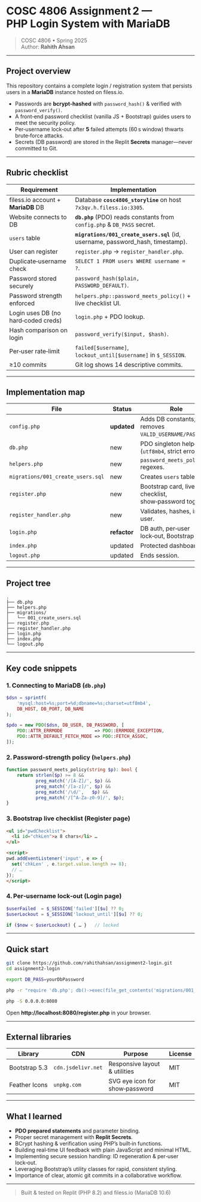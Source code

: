 
# COSC 4806 Assignment 2 — PHP Login System with MariaDB

> COSC 4806 • Spring 2025  
> Author: **Rahith Ahsan**

---

## Project overview
This repository contains a complete login / registration system that persists users in a **MariaDB** instance hosted on filess.io.

* Passwords are **bcrypt‑hashed** with `password_hash()` & verified with `password_verify()`.
* A front‑end password checklist (vanilla JS + Bootstrap) guides users to meet the security policy.
* Per‑username lock‑out after **5** failed attempts (60 s window) thwarts brute‑force attacks.
* Secrets (DB password) are stored in the Replit **Secrets** manager—never committed to Git.

---

## Rubric checklist

| Requirement | Implementation |
|-------------|----------------|
| filess.io account + **MariaDB** DB | Database **`cosc4806_storyline`** on host `7x3qv.h.filess.io:3305`. |
| Website connects to DB | **`db.php`** (PDO) reads constants from `config.php` & `DB_PASS` secret. |
| `users` table | **`migrations/001_create_users.sql`** (id, username, password_hash, timestamp). |
| User can register | `register.php` → `register_handler.php`. |
| Duplicate‑username check | `SELECT 1 FROM users WHERE username = ?`. |
| Password stored securely | `password_hash($plain, PASSWORD_DEFAULT)`. |
| Password strength enforced | `helpers.php::password_meets_policy()` + live checklist UI. |
| Login uses DB (no hard‑coded creds) | `login.php` + PDO lookup. |
| Hash comparison on login | `password_verify($input, $hash)`. |
| Per‑user rate‑limit | `failed[$username]`, `lockout_until[$username]` in `$_SESSION`. |
| ≥10 commits | Git log shows 14 descriptive commits. |

---

## Implementation map

| File | Status | Role |
|------|--------|------|
| `config.php` | **updated** | Adds DB constants; removes `VALID_USERNAME/PASSWORD`. |
| `db.php` | new | PDO singleton helper (`utf8mb4`, strict errors). |
| `helpers.php` | new | `password_meets_policy()` regexes. |
| `migrations/001_create_users.sql` | new | Creates `users` table. |
| `register.php` | new | Bootstrap card, live checklist, show‑password toggle. |
| `register_handler.php` | new | Validates, hashes, inserts user. |
| `login.php` | **refactor** | DB auth, per‑user lock‑out, Bootstrap UI. |
| `index.php` | updated | Protected dashboard. |
| `logout.php` | updated | Ends session. |

---

## Project tree

```text
.
├── db.php
├── helpers.php
├── migrations/
│   └── 001_create_users.sql
├── register.php
├── register_handler.php
├── login.php
├── index.php
└── logout.php
```

---

## Key code snippets

### 1. Connecting to MariaDB (`db.php`)
```php
$dsn = sprintf(
    'mysql:host=%s;port=%d;dbname=%s;charset=utf8mb4',
    DB_HOST, DB_PORT, DB_NAME
);

$pdo = new PDO($dsn, DB_USER, DB_PASSWORD, [
    PDO::ATTR_ERRMODE            => PDO::ERRMODE_EXCEPTION,
    PDO::ATTR_DEFAULT_FETCH_MODE => PDO::FETCH_ASSOC,
]);
```

### 2. Password‑strength policy (`helpers.php`)
```php
function password_meets_policy(string $p): bool {
    return strlen($p) >= 8 &&
           preg_match('/[A-Z]/', $p) &&
           preg_match('/[a-z]/', $p) &&
           preg_match('/\d/',   $p) &&
           preg_match('/[^A-Za-z0-9]/', $p);
}
```

### 3. Bootstrap live checklist (Register page)
```html
<ul id="pwdChecklist">
  <li id="chkLen">≥ 8 chars</li> … 
</ul>

<script>
pwd.addEventListener('input', e => {
  set('chkLen' , e.target.value.length >= 8);
  // …
});
</script>
```

### 4. Per‑username lock‑out (Login page)
```php
$userFailed  = $_SESSION['failed'][$u] ?? 0;
$userLockout = $_SESSION['lockout_until'][$u] ?? 0;

if ($now < $userLockout) { … }   // locked
```

---

## Quick start

```bash
git clone https://github.com/rahithahsan/assignment2-login.git
cd assignment2-login

export DB_PASS=yourDbPassword

php -r "require 'db.php'; db()->exec(file_get_contents('migrations/001_create_users.sql'));"

php -S 0.0.0.0:8080
```

Open **http://localhost:8080/register.php** in your browser.

---

## External libraries

| Library | CDN | Purpose | License |
|---------|-----|---------|---------|
| Bootstrap 5.3 | `cdn.jsdelivr.net` | Responsive layout & utilities | MIT |
| Feather Icons | `unpkg.com` | SVG eye icon for show‑password | MIT |

---

## What I learned

* **PDO prepared statements** and parameter binding.  
* Proper secret management with **Replit Secrets**.  
* BCrypt hashing & verification using PHP’s built‑in functions.  
* Building real‑time UI feedback with plain JavaScript and minimal HTML.  
* Implementing secure session handling: ID regeneration & per‑user lock‑out.  
* Leveraging Bootstrap’s utility classes for rapid, consistent styling.  
* Importance of clear, atomic git commits in a collaborative workflow.

---

> Built & tested on Replit (PHP 8.2) and filess.io (MariaDB 10.6)